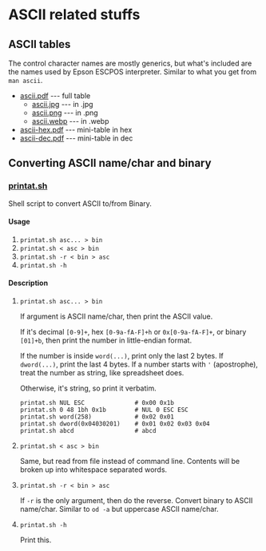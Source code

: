 # ASCII related stuffs

## ASCII tables

The control character names are mostly generics, but what's included are the names used by Epson ESCPOS interpreter.
Similar to what you get from `man ascii`.
* [ascii.pdf](ascii.pdf) --- full table
  - [ascii.jpg](ascii.jpg) --- in .jpg
  - [ascii.png](ascii.png) --- in .png
  - [ascii.webp](ascii.webp) --- in .webp
* [ascii-hex.pdf](ascii-hex.pdf) --- mini-table in hex
* [ascii-dec.pdf](ascii-dec.pdf) --- mini-table in dec


## Converting ASCII name/char and binary

### [printat.sh](printat.sh)

Shell script to convert ASCII to/from Binary.

#### Usage
1. `printat.sh asc... > bin`
2. `printat.sh < asc > bin`
3. `printat.sh -r < bin > asc`
4. `printat.sh -h`

#### Description
1. `printat.sh asc... > bin`

   If argument is ASCII name/char, then print the ASCII value.  

   If it's decimal `[0-9]+`, hex `[0-9a-fA-F]+h` or `0x[0-9a-fA-F]+`, or binary
   `[01]+b`, then print the number in little-endian format.

   If the number is inside `word(...)`, print only the last 2 bytes.  If
   `dword(...)`, print the last 4 bytes.  If a number starts with `'`
   (apostrophe), treat the number as string, like spreadsheet does.

   Otherwise, it's string, so print it verbatim.
   ```
   printat.sh NUL ESC              # 0x00 0x1b
   printat.sh 0 48 1bh 0x1b        # NUL 0 ESC ESC
   printat.sh word(258)            # 0x02 0x01
   printat.sh dword(0x04030201)    # 0x01 0x02 0x03 0x04
   printat.sh abcd                 # abcd
   ```
   
2. `printat.sh < asc > bin`

   Same, but read from file instead of command line.  Contents will be
   broken up into whitespace separated words.

3. `printat.sh -r < bin > asc`

   If `-r` is the only argument, then do the reverse.  Convert binary to
   ASCII name/char.  Similar to `od -a` but uppercase ASCII name/char.
   
4. `printat.sh -h`

   Print this.

